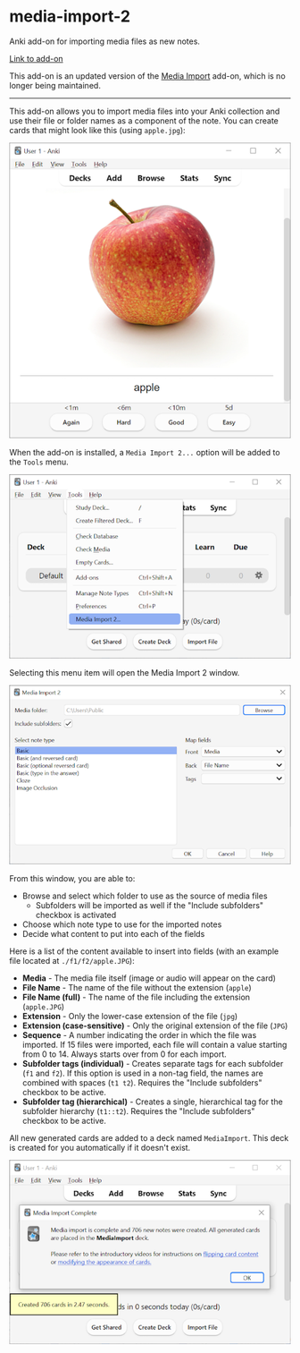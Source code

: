 media-import-2
============

Anki add-on for importing media files as new notes.

[Link to add-on](https://ankiweb.net/shared/info/129299120)

This add-on is an updated version of the [Media Import](https://ankiweb.net/shared/info/1531997860) add-on, which is no longer being maintained.

---

This add-on allows you to import media files into your Anki collection and use their file or folder names as a component of the note. You can create cards that might look like this (using `apple.jpg`):

![Card](https://raw.githubusercontent.com/Iksas/media-import-2/master/docs/card.png)

When the add-on is installed, a `Media Import 2...` option will be added to the `Tools` menu.

![Menu](https://raw.githubusercontent.com/Iksas/media-import-2/master/docs/menu.png)

Selecting this menu item will open the Media Import 2 window.

![Dialog](https://raw.githubusercontent.com/Iksas/media-import-2/master/docs/dialog.png)

From this window, you are able to:
- Browse and select which folder to use as the source of media files
  - Subfolders will be imported as well if the "Include subfolders" checkbox is activated
- Choose which note type to use for the imported notes
- Decide what content to put into each of the fields
 
Here is a list of the content available to insert into fields (with an example file located at `./f1/f2/apple.JPG`):
- **Media** - The media file itself (image or audio will appear on the card)
- **File Name** - The name of the file without the extension (`apple`)
- **File Name (full)** - The name of the file including the extension (`apple.JPG`)
- **Extension** - Only the lower-case extension of the file (`jpg`)
- **Extension (case-sensitive)** - Only the original extension of the file (`JPG`)
- **Sequence** - A number indicating the order in which the file was imported. If 15 files were imported, each file will contain a value starting from 0 to 14. Always starts over from 0 for each import.
- **Subfolder tags (individual)** - Creates separate tags for each subfolder (`f1` and `f2`). If this option is used in a non-tag field, the names are combined with spaces (`t1 t2`). Requires the "Include subfolders" checkbox to be active.
- **Subfolder tag (hierarchical)** - Creates a single, hierarchical tag for the subfolder hierarchy (`t1::t2`). Requires the "Include subfolders" checkbox to be active.


All new generated cards are added to a deck named `MediaImport`. This deck is created for you automatically if it doesn't exist.

![Complete](https://raw.githubusercontent.com/Iksas/media-import-2/master/docs/complete.png)
